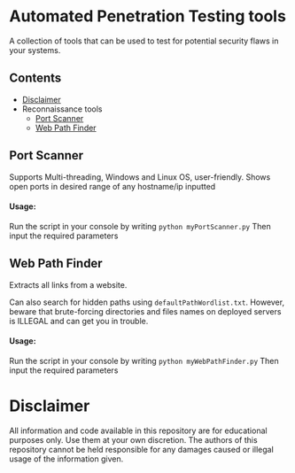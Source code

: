 # Automated Penetration Testing tools
A collection of tools that can be used to test for potential security flaws in your systems.

## Contents
* [Disclaimer](#disclaimer)
* Reconnaissance tools
  * [Port Scanner](#port-scanner)
  * [Web Path Finder](#web-path-finder)

## Port Scanner
Supports Multi-threading, Windows and Linux OS, user-friendly. Shows open ports in desired range of any hostname/ip inputted

#### Usage:
Run the script in your console by writing `python myPortScanner.py`
Then input the required parameters

## Web Path Finder
Extracts all links from a website.

Can also search for hidden paths using `defaultPathWordlist.txt`. However, beware that brute-forcing directories and files names on deployed servers is ILLEGAL and can get you in trouble.

#### Usage:
Run the script in your console by writing `python myWebPathFinder.py`
Then input the required parameters


# Disclaimer
All information and code available in this repository are for educational purposes only. Use them at your own discretion. The authors of this repository cannot be held responsible for any damages caused or illegal usage of the information given.